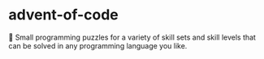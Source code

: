# advent-of-code
🎁 Small programming puzzles for a variety of skill sets and skill levels that can be solved in any programming language you like.
